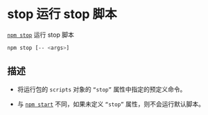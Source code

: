 # stop 运行 stop 脚本

[`npm stop`](https://docs.npmjs.com/cli/v10/commands/npm-stop) 运行 stop 脚本

```bash
npm stop [-- <args>]
```

## 描述

- 将运行包的 `scripts` 对象的 `“stop”` 属性中指定的预定义命令。

- 与 [`npm start`](/npm/npm-start) 不同，如果未定义 `“stop”` 属性，则不会运行默认脚本。
